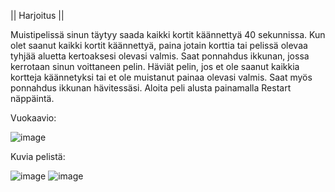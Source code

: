 || Harjoitus ||

Muistipelissä sinun täytyy saada kaikki kortit käännettyä 40 sekunnissa. Kun olet saanut kaikki kortit käännettyä, paina jotain korttia tai pelissä olevaa tyhjää aluetta 
kertoaksesi olevasi valmis. Saat ponnahdus ikkunan, jossa kerrotaan sinun voittaneen pelin. Häviät pelin, jos et ole saanut kaikkia kortteja käännetyksi tai et 
ole muistanut painaa olevasi valmis. Saat myös ponnahdus ikkunan hävitessäsi. Aloita peli alusta painamalla Restart näppäintä.

Vuokaavio:

![image](https://github.com/s3eren/Memory_Game/assets/164142609/75377168-3b12-4c0c-a8f5-2a3bb845ca6e)

Kuvia pelistä:

![image](https://github.com/s3eren/Memory_Game/assets/164142609/122779b5-1746-4e6e-97d6-df88c8d58ede)
![image](https://github.com/s3eren/Memory_Game/assets/164142609/f9088575-121f-45fe-bca0-a5e6ee12c974)




